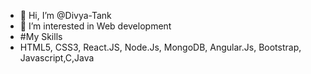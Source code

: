 - 👋 Hi, I’m @Divya-Tank
- 👀 I’m interested in Web development
- #My Skills
- HTML5, CSS3, React.JS, Node.Js, MongoDB, Angular.Js, Bootstrap, Javascript,C,Java

<!---
Divya-Tank/Divya-Tank is a ✨ special ✨ repository because its `README.md` (this file) appears on your GitHub profile.
You can click the Preview link to take a look at your changes.
--->
